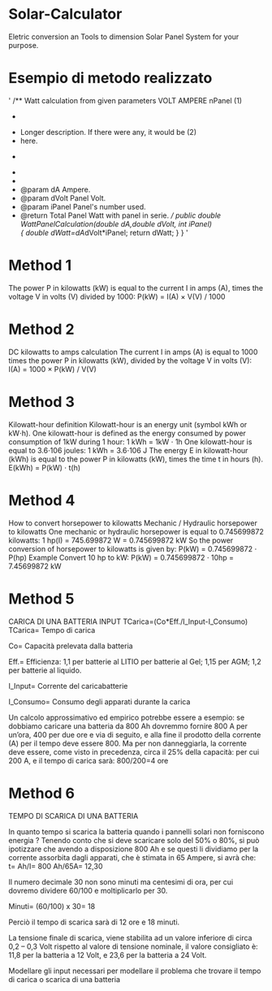 # Solar-Calculator
Eletric conversion an Tools to dimension Solar Panel System for your purpose.

# Esempio di metodo realizzato
'
/** Watt calculation from given parameters VOLT AMPERE nPanel                           (1)
 * <p>
 * Longer description. If there were any, it would be    (2)
 * here.
 * <p>
 *
 *
 * @param  dA Ampere.  
 * @param  dVolt Panel Volt.  
 * @param  iPanel Panel's number used.  
 * @return Total Panel Watt with panel in serie.
 */
public double WattPanelCalculation(double dA,double dVolt, int iPanel)    
{ double dWatt=dA*dVolt*iPanel;
return dWatt;
}
}
'

# Method  1
The power P in kilowatts (kW) is equal to the current I in amps (A), times the voltage V in volts (V) divided by 1000:
P(kW) = I(A) × V(V) / 1000
# Method 2
DC kilowatts to amps calculation
The current I in amps (A) is equal to 1000 times the power P in kilowatts (kW), divided by the voltage V in volts (V):
I(A) = 1000 × P(kW) / V(V)
# Method 3
Kilowatt-hour definition
Kilowatt-hour is an energy unit (symbol kWh or kW⋅h).
One kilowatt-hour is defined as the energy consumed by power consumption of 1kW during 1 hour:
1 kWh = 1kW ⋅ 1h
One kilowatt-hour is equal to 3.6⋅106 joules:
1 kWh = 3.6⋅106 J
The energy E in kilowatt-hour (kWh) is equal to the power P in kilowatts (kW), times the time t in hours (h).
E(kWh) = P(kW) ⋅ t(h)
# Method 4
How to convert horsepower to kilowatts
Mechanic / Hydraulic horsepower to kilowatts
One mechanic or hydraulic horsepower is equal to 0.745699872 kilowatts:
1 hp(I) = 745.699872 W = 0.745699872 kW
So the power conversion of horsepower to kilowatts is given by:
P(kW) = 0.745699872 ⋅ P(hp)
Example
Convert 10 hp to kW:
P(kW) = 0.745699872 ⋅ 10hp = 7.45699872 kW
# Method 5
CARICA DI UNA BATTERIA
INPUT 
TCarica=(Co*Eff./I_Input-I_Consumo)
TCarica= Tempo di carica

Co= Capacità prelevata dalla batteria

Eff.= Efficienza: 1,1 per batterie al LITIO per batterie al Gel; 1,15 per AGM; 1,2 per batterie al liquido.

I_Input= Corrente del caricabatterie

I_Consumo= Consumo degli apparati durante la carica

Un calcolo approssimativo ed empirico potrebbe essere a esempio: se dobbiamo caricare una batteria da 800 Ah dovremmo fornire 800 A per un’ora, 400 per due ore e via di seguito, e alla fine il prodotto della corrente (A) per il tempo deve essere 800. Ma per non danneggiarla, la corrente deve essere, come visto in precedenza, circa il 25% della capacità: per cui 200 A, e il tempo di carica sarà: 800/200=4 ore

# Method 6
TEMPO DI SCARICA DI UNA BATTERIA

In quanto tempo si scarica la batteria quando i pannelli solari non forniscono energia ? Tenendo conto che si deve scaricare solo del 50% o 80%, si può ipotizzare che avendo a disposizione 800 Ah e se questi li dividiamo per la corrente assorbita dagli apparati, che è stimata in 65 Ampere, si avrà che: t= Ah/I= 800 Ah/65A= 12,30 

Il numero decimale 30 non sono minuti ma centesimi di ora, per cui dovremo dividere 60/100 e moltiplicarlo per 30.

Minuti= (60/100) x 30= 18

Perciò il tempo di scarica sarà di 12 ore e 18 minuti. 

La tensione finale di scarica, viene stabilita ad un valore inferiore di circa 0,2 – 0,3 Volt rispetto al valore di tensione nominale, il valore consigliato è: 11,8 per la batteria a 12 Volt, e 23,6 per la batteria a 24 Volt.

Modellare gli input necessari per modellare il problema che trovare il tempo di carica o scarica di una batteria
